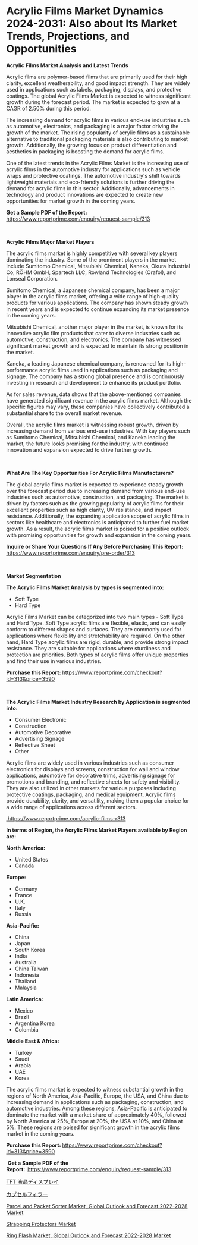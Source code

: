 <p><h1>Acrylic Films Market Dynamics 2024-2031: Also about Its Market Trends, Projections, and Opportunities</h1></p><p><strong>Acrylic Films Market Analysis and Latest Trends</strong></p>
<p><p>Acrylic films are polymer-based films that are primarily used for their high clarity, excellent weatherability, and good impact strength. They are widely used in applications such as labels, packaging, displays, and protective coatings. The global Acrylic Films Market is expected to witness significant growth during the forecast period. The market is expected to grow at a CAGR of 2.50% during this period.</p><p>The increasing demand for acrylic films in various end-use industries such as automotive, electronics, and packaging is a major factor driving the growth of the market. The rising popularity of acrylic films as a sustainable alternative to traditional packaging materials is also contributing to market growth. Additionally, the growing focus on product differentiation and aesthetics in packaging is boosting the demand for acrylic films.</p><p>One of the latest trends in the Acrylic Films Market is the increasing use of acrylic films in the automotive industry for applications such as vehicle wraps and protective coatings. The automotive industry's shift towards lightweight materials and eco-friendly solutions is further driving the demand for acrylic films in this sector. Additionally, advancements in technology and product innovations are expected to create new opportunities for market growth in the coming years.</p></p>
<p><strong>Get a Sample PDF of the Report:&nbsp;</strong> <a href="https://www.reportprime.com/enquiry/request-sample/313">https://www.reportprime.com/enquiry/request-sample/313</a></p>
<p>&nbsp;</p>
<p><strong>Acrylic Films Major Market Players</strong></p>
<p><p>The acrylic films market is highly competitive with several key players dominating the industry. Some of the prominent players in the market include Sumitomo Chemical, Mitsubishi Chemical, Kaneka, Okura Industrial Co, RÖHM GmbH, Spartech LLC, Rowland Technologies (Orafol), and Lonseal Corporation.</p><p>Sumitomo Chemical, a Japanese chemical company, has been a major player in the acrylic films market, offering a wide range of high-quality products for various applications. The company has shown steady growth in recent years and is expected to continue expanding its market presence in the coming years.</p><p>Mitsubishi Chemical, another major player in the market, is known for its innovative acrylic film products that cater to diverse industries such as automotive, construction, and electronics. The company has witnessed significant market growth and is expected to maintain its strong position in the market.</p><p>Kaneka, a leading Japanese chemical company, is renowned for its high-performance acrylic films used in applications such as packaging and signage. The company has a strong global presence and is continuously investing in research and development to enhance its product portfolio.</p><p>As for sales revenue, data shows that the above-mentioned companies have generated significant revenue in the acrylic films market. Although the specific figures may vary, these companies have collectively contributed a substantial share to the overall market revenue.</p><p>Overall, the acrylic films market is witnessing robust growth, driven by increasing demand from various end-use industries. With key players such as Sumitomo Chemical, Mitsubishi Chemical, and Kaneka leading the market, the future looks promising for the industry, with continued innovation and expansion expected to drive further growth.</p></p>
<p>&nbsp;</p>
<p><strong>What Are The Key Opportunities For Acrylic Films Manufacturers?</strong></p>
<p><p>The global acrylic films market is expected to experience steady growth over the forecast period due to increasing demand from various end-use industries such as automotive, construction, and packaging. The market is driven by factors such as the growing popularity of acrylic films for their excellent properties such as high clarity, UV resistance, and impact resistance. Additionally, the expanding application scope of acrylic films in sectors like healthcare and electronics is anticipated to further fuel market growth. As a result, the acrylic films market is poised for a positive outlook with promising opportunities for growth and expansion in the coming years.</p></p>
<p><strong>Inquire or Share Your Questions If Any Before Purchasing This Report:</strong> <a href="https://www.reportprime.com/enquiry/pre-order/313">https://www.reportprime.com/enquiry/pre-order/313</a></p>
<p>&nbsp;</p>
<p><strong>Market Segmentation</strong></p>
<p><strong>The Acrylic Films Market Analysis by types is segmented into:</strong></p>
<p><ul><li>Soft Type</li><li>Hard Type</li></ul></p>
<p><p>Acrylic Films Market can be categorized into two main types - Soft Type and Hard Type. Soft Type acrylic films are flexible, elastic, and can easily conform to different shapes and surfaces. They are commonly used for applications where flexibility and stretchability are required. On the other hand, Hard Type acrylic films are rigid, durable, and provide strong impact resistance. They are suitable for applications where sturdiness and protection are priorities. Both types of acrylic films offer unique properties and find their use in various industries.</p></p>
<p><strong>Purchase this Report:&nbsp;</strong><a href="https://www.reportprime.com/checkout?id=313&price=3590">https://www.reportprime.com/checkout?id=313&price=3590</a></p>
<p>&nbsp;</p>
<p><strong>The Acrylic Films Market Industry Research by Application is segmented into:</strong></p>
<p><ul><li>Consumer Electronic</li><li>Construction</li><li>Automotive Decorative</li><li>Advertising Signage</li><li>Reflective Sheet</li><li>Other</li></ul></p>
<p><p>Acrylic films are widely used in various industries such as consumer electronics for displays and screens, construction for wall and window applications, automotive for decorative trims, advertising signage for promotions and branding, and reflective sheets for safety and visibility. They are also utilized in other markets for various purposes including protective coatings, packaging, and medical equipment. Acrylic films provide durability, clarity, and versatility, making them a popular choice for a wide range of applications across different sectors.</p></p>
<p><a href="https://www.reportprime.com/acrylic-films-r313">&nbsp;https://www.reportprime.com/acrylic-films-r313</a></p>
<p><strong>In terms of Region, the Acrylic Films Market Players available by Region are:</strong></p>
<p>
    <p> <strong> North America: </strong>
        <ul>
            <li>United States</li>
            <li>Canada</li>
        </ul>
        </p> 
    <p> <strong> Europe: </strong>
        <ul>
            <li>Germany</li>
            <li>France</li>
            <li>U.K.</li>
            <li>Italy</li>
            <li>Russia</li>
        </ul>
        </p> 
    <p> <strong> Asia-Pacific: </strong>
        <ul>
            <li>China</li>
            <li>Japan</li>
            <li>South Korea</li>
            <li>India</li>
            <li>Australia</li>
            <li>China Taiwan</li>
            <li>Indonesia</li>
            <li>Thailand</li>
            <li>Malaysia</li>
        </ul>
        </p> 
    <p> <strong> Latin America: </strong>
        <ul>
            <li>Mexico</li>
            <li>Brazil</li>
            <li>Argentina Korea</li>
            <li>Colombia</li>
        </ul>
        </p> 
    <p> <strong> Middle East & Africa: </strong>
        <ul>
            <li>Turkey</li>
            <li>Saudi</li>
            <li>Arabia</li>
            <li>UAE</li>
            <li>Korea</li>
        </ul>
    </p>
    </p>
<p><p>The acrylic films market is expected to witness substantial growth in the regions of North America, Asia-Pacific, Europe, the USA, and China due to increasing demand in applications such as packaging, construction, and automotive industries. Among these regions, Asia-Pacific is anticipated to dominate the market with a market share of approximately 40%, followed by North America at 25%, Europe at 20%, the USA at 10%, and China at 5%. These regions are poised for significant growth in the acrylic films market in the coming years.</p></p>
<p><strong>Purchase this Report: </strong><a href="https://www.reportprime.com/checkout?id=313&price=3590">https://www.reportprime.com/checkout?id=313&price=3590</a></p>
<p>&nbsp;<strong>Get a Sample PDF of the Report:&nbsp;&nbsp;</strong><a href="https://www.reportprime.com/enquiry/request-sample/313">https://www.reportprime.com/enquiry/request-sample/313</a></p>
<p><strong></strong></p>
<p><p><a href="https://medium.com/@tamaracsmith02024/2024%E5%B9%B4%E3%81%8B%E3%82%892031%E5%B9%B4%E3%81%BE%E3%81%A7%E3%81%AEtft-lcd%E3%83%87%E3%82%A3%E3%82%B9%E3%83%97%E3%83%AC%E3%82%A4%E5%B8%82%E5%A0%B4%E3%81%AE%E5%B1%95%E6%9C%9B%E3%81%A8%E4%BA%88%E6%B8%AC-b68a14eb892b">TFT 液晶ディスプレイ</a></p><p><a href="https://medium.com/@tamaracsmith02024/%E5%9C%B0%E5%9F%9F%E3%81%94%E3%81%A8%E3%81%AE%E3%82%B0%E3%83%AD%E3%83%BC%E3%83%90%E3%83%AB%E3%82%AB%E3%83%97%E3%82%BB%E3%83%AB%E5%85%85%E5%A1%AB%E6%A9%9F%E5%B8%82%E5%A0%B4%E3%81%AE%E3%83%88%E3%83%AC%E3%83%B3%E3%83%89%E3%81%A8%E6%88%90%E9%95%B7%E6%A9%9F%E4%BC%9A-%E3%82%BF%E3%82%A4%E3%83%97-%E6%89%8B%E5%8B%95-%E3%83%8F%E3%83%B3%E3%83%89%E3%83%98%E3%83%AB%E3%83%89-%E3%82%AB%E3%83%97%E3%82%BB%E3%83%AB%E5%85%85%E5%A1%AB%E6%A9%9F-%E5%8D%8A%E8%87%AA%E5%8B%95%E3%82%AB%E3%83%97%E3%82%BB%E3%83%AB%E5%85%85%E5%A1%AB%E6%A9%9F-%E8%87%AA%E5%8B%95%E3%82%AB%E3%83%97%E3%82%BB%E3%83%AB%E5%85%85%E5%A1%AB%E6%A9%9F-%E3%81%8A%E3%82%88%E3%81%B3%E3%82%A2%E3%83%97%E3%83%AA%E3%82%B1%E3%83%BC%E3%82%B7%E3%83%A7%E3%83%B3-%E5%8C%BB%E8%96%AC%E5%93%81-%E5%81%A5%E5%BA%B7%E3%82%B1%E3%82%A2-%E3%81%AE%E8%A9%95%E4%BE%A1-dd567d64d03b">カプセルフィラー</a></p><p><a href="https://medium.com/@graciakennyta2311/global-parcel-and-packet-sorter-market-global-outlook-and-forecast-2022-2028-market-size-is-62ae7262d2de">Parcel and Packet Sorter Market, Global Outlook and Forecast 2022-2028 Market</a></p><p><a href="https://www.linkedin.com/pulse/strapping-protectors-market-ndash-industry-trends-forecast-period-1rlie">Strapping Protectors Market</a></p><p><a href="https://medium.com/@graciakennyta2311/comprehensive-analysis-of-the-global-ring-flash-market-global-outlook-and-forecast-2022-2028-384f7df4ab58">Ring Flash Market, Global Outlook and Forecast 2022-2028 Market</a></p></p>